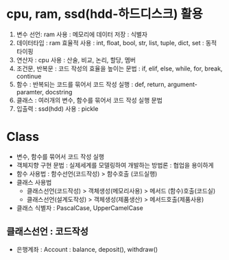 
# cpu, ram, ssd(hdd-하드디스크) 활용
1. 변수 선언: ram 사용 : 메모리에 데이터 저장 : 식별자
2. 데이터타입 : ram 효율적 사용 : int, float, bool, str, list, tuple, dict, set : 동적 타이핑
3. 연산자 :  cpu 사용 : 산술, 비교, 논리, 할당, 멤버
4. 조건문, 반복문 : 코드 작성의 효율을 높이는 문법 : if, elif, else, while, for, break, continue
5. 함수 : 반복되는 코드를 묶어서 코드 작성 실행 : def, return, argument-paramter, docstring
6. 클래스 : 여러개의 변수, 함수를 묶어서 코드 작성 실행 문법
7. 입출력 : ssd(hdd) 사용 : pickle



# Class
- 변수, 함수를 묶어서 코드 작성 실행
- 객체지향 구현 문법 : 실제세계를 모델링하여 개발하는 방법론 : 협업을 용이하게
- 함수 사용법 : 함수선언(코드작성) > 함수호출 (코드실행)
- 클래스 사용법
	- 클래스선언(코드작성) > 객체생성(메모리사용) > 메서드 (함수)호출(코드실)
	- 클래스선언(설계도작성) > 객체생성(제품생산) > 메서드호출(제품사용)
- 클래스 식별자 : PascalCase, UpperCamelCase

## 클래스선언 : 코드작성
- 은행계좌 : Account : balance, deposit(), withdraw()
